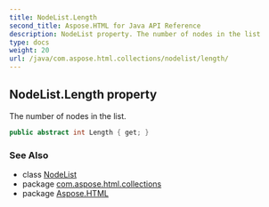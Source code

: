 ```yaml
---
title: NodeList.Length
second_title: Aspose.HTML for Java API Reference
description: NodeList property. The number of nodes in the list
type: docs
weight: 20
url: /java/com.aspose.html.collections/nodelist/length/
---
```

## NodeList.Length property

The number of nodes in the list.

```java
public abstract int Length { get; }
```

### See Also

* class [NodeList](../)
* package [com.aspose.html.collections](../../nodelist/)
* package [Aspose.HTML](../../../)
